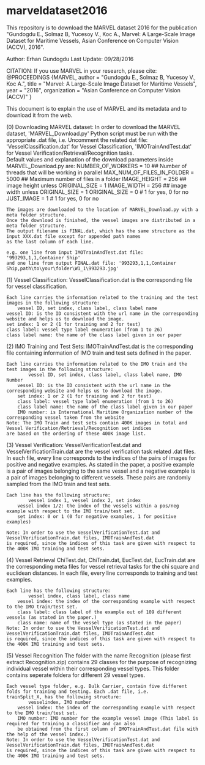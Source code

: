 # marveldataset2016
This repository is to download the MARVEL dataset 2016 for the publication "Gundogdu E., Solmaz B, Yucesoy V., Koc A., Marvel: A Large-Scale Image Dataset for Maritime Vessels, Asian Conference on Computer Vision (ACCV), 2016".

 Author: Erhan Gundogdu
 Last Update: 09/28/2016

 CITATION:
 If you use MARVEL in your research, please cite:
	@PROCEEDINGS {MARVEL,
    author       = "Gundogdu E., Solmaz B, Yucesoy V., Koc A.",
    title        = "Marvel: A Large-Scale Image Dataset for Maritime Vessels",
    year         = "2016",
    organization = "Asian Conference on Computer Vision (ACCV)"
	}
 
 This document is to explain the use of MARVEL and its metadata and to download it from the web.
 
 (0) Downloading MARVEL dataset:
	In order to download the MARVEL dataset, 'MARVEL_Download.py' Python script must be run with the appropriate
	.dat file, i.e. Uncomment the related dat file: 'VesselClassification.dat' for Vessel Classification,
	'IMOTrainAndTest.dat' for Vessel Verification/Retrieval/Recognition tasks.	
	Default values and explanation of the download parameters inside MARVEL_Download.py are:
		NUMBER_OF_WORKERS = 10 ## Number of threads that will be working in parallel
		MAX_NUM_OF_FILES_IN_FOLDER = 5000 ## Maximum number of files in a folder
		IMAGE_HEIGHT = 256 ## image height unless ORIGINAL_SIZE = 1
		IMAGE_WIDTH = 256 ## image width unless ORIGINAL_SIZE = 1
		ORIGINAL_SIZE = 0 # 1 for yes, 0 for no
		JUST_IMAGE = 1 # 1 for yes, 0 for no
	
	The images are downloaded to the location of MARVEL_Download.py with a meta folder structure.
	Once the download is finished, the vessel images are distributed in a meta folder structure.
	The output filename is FINAL.dat, which has the same structure as the input XXX.dat file except for appended path names
	as the last column of each line.
	
	e.g. one line from input IMOTrainAndTest.dat file: '993293,1,1,Container Ship'
	and one line from output FINAL.dat file: '993293,1,1,Container Ship,path\to\your\folder\W1_1\993293.jpg'
	
	
 (1) Vessel Classification:
	VesselClassification.dat is the corresponding file for vessel classification.
	
	Each line carries the information related to the training and the test images in the following structure:
		vessel ID, set index, class label, class label name
	vessel ID: is the ID consistent with the url name in the corresponding website and helps us to download the image.
	set index: 1 or 2 (1 for training and 2 for test)
	class label: vessel type label enumeration (from 1 to 26)
	class label name: the name of the class label given in our paper
	
	
 (2) IMO Training and Test Sets:
	IMOTrainAndTest.dat is the corresponding file containing information of IMO train and test sets defined in the paper.
	
	Each line carries the information related to the IMO train and the test images in the following structure:
			vessel ID, set index, class label, class label name, IMO Number
		vessel ID: is the ID consistent with the url name in the corresponding website and helps us to download the image.
		set index: 1 or 2 (1 for training and 2 for test)
		class label: vessel type label enumeration (from 1 to 26)
		class label name: the name of the class label given in our paper
		IMO number: is International Maritime Organization number of the corresponding vessel taken from the website
	Note: The IMO Train and test sets contain 400K images in total and Vessel Verification/Retrieval/Recognition set indices
	are based on the ordering of these 400K image list.
		
 (3) Vessel Verification:
	VesselVerificationTest.dat and VesselVerificationTrain.dat are the vessel verification task related .dat files.
	In each file, every line corresponds to the indices of the pairs of images for positive and negative examples.
	As stated in the paper, a positive example is a pair of images belonging to the same vessel
	and a negative example is a pair of images belonging to different vessels. These pairs are randomly sampled from
	the IMO train and test sets.
	
	Each line has the following structure:
			vessel index 1, vessel index 2, set index
		vessel index 1/2: the index of the vessels within a pos/neg example with respect to the IMO train/test set.
		set index: 0 or 1 (0 for negative examples, 1 for positive examples)
	
	Note: In order to use the VesselVerificationTest.dat and VesselVerificationTrain.dat files, IMOTrainAndTest.dat 
	is required, since the indices of this task are given with respect to the 400K IMO training and test sets.
 (4) Vessel Retrieval
	ChiTest.dat, ChiTrain.dat, EucTest.dat, EucTrain.dat are the corresponding meta files for vessel retrieval tasks for
	the chi square and euclidean distances.
	In each file, every line corresponds to training and test examples.
	
	Each line has the following structure:
			vessel index, class label, class name
		vessel index: the index of the corresponding example with respect to the IMO train/test set.
		class label: class label of the example out of 109 different vessels (as stated in the paper.)
		class name: name of the vessel type (as stated in the paper)
	Note: In order to use the VesselVerificationTest.dat and VesselVerificationTrain.dat files, IMOTrainAndTest.dat 
	is required, since the indices of this task are given with respect to the 400K IMO training and test sets.

 (5) Vessel Recognition
	The folder with the name Recognition (please first extract Recognition.zip) contains 29 classes for the purpose of recognizing individual vessel within their
	corresponding vessel types. This folder contains seperate foldera for different 29 vessel types.
	
	Each vessel type folder, e.g. Bulk Carrier, contain five different folds for training and testing. Each .dat file, i.e.
	trainSplit_X, has the following structure:
			vesselindex, IMO number
		vessel index: the index of the corresponding example with respect to the IMO train/test set.
		IMO number: IMO number for the example vessel image (This label is required for training a classifier and can also 
		be obtained from the first column of IMOTrainAndTest.dat file with the help of the vessel index.)
	Note: In order to use the VesselVerificationTest.dat and VesselVerificationTrain.dat files, IMOTrainAndTest.dat 
	is required, since the indices of this task are given with respect to the 400K IMO training and test sets.
